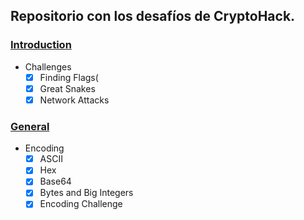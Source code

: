 ## Repositorio con los desafíos de CryptoHack.

### [Introduction](Challenges/Introduction.ipynb)
- Challenges
  - [x] Finding Flags(
  - [x] Great Snakes
  - [x] Network Attacks

### [General](Challenges/General.ipynb)
- Encoding
  - [x] ASCII
  - [x] Hex
  - [x] Base64
  - [x] Bytes and Big Integers
  - [x] Encoding Challenge 
